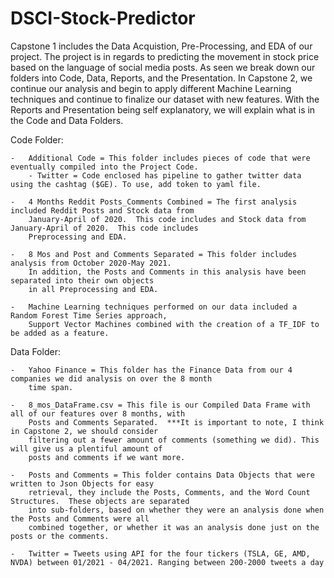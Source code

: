 # DSCI-Stock-Predictor


Capstone 1 includes the Data Acquistion, Pre-Processing, and EDA of our project.  The project is in regards to predicting the movement in stock price based on the language of social media posts.  As seen we break down our folders into Code, Data, Reports, and the Presentation.  In Capstone 2, we continue our analysis and begin to apply different Machine Learning techniques and continue to finalize our dataset with new features.  With the Reports and Presentation being self explanatory, we will explain what is in the Code and Data Folders.

Code Folder:

	-   Additional Code = This folder includes pieces of code that were eventually compiled into the Project Code.
        - Twitter = Code enclosed has pipeline to gather twitter data using the cashtag ($GE). To use, add token to yaml file.

	-   4 Months Reddit Posts_Comments Combined = The first analysis included Reddit Posts and Stock data from 
	    January-April of 2020.  This code includes and Stock data from January-April of 2020.  This code includes 
	    Preprocessing and EDA.

	-   8 Mos and Post and Comments Separated = This folder includes analysis from October 2020-May 2021.  
	    In addition, the Posts and Comments in this analysis have been separated into their own objects 
	    in all Preprocessing and EDA.
	
	-   Machine Learning techniques performed on our data included a Random Forest Time Series approach, 
	    Support Vector Machines combined with the creation of a TF_IDF to be added as a feature.
	    
	 

Data Folder:

	-   Yahoo Finance = This folder has the Finance Data from our 4 companies we did analysis on over the 8 month 
	    time span.
	
	-   8_mos_DataFrame.csv = This file is our Compiled Data Frame with all of our features over 8 months, with
	    Posts and Comments Separated.  ***It is important to note, I think in Capstone 2, we should consider 
	    filtering out a fewer amount of comments (something we did). This will give us a plentiful amount of 
	    posts and comments if we want more.
	    
	-   Posts and Comments = This folder contains Data Objects that were written to Json Objects for easy 
	    retrieval, they include the Posts, Comments, and the Word Count Structures.  These objects are separated
	    into sub-folders, based on whether they were an analysis done when the Posts and Comments were all 
	    combined together, or whether it was an analysis done just on the posts or the comments.

    -   Twitter = Tweets using API for the four tickers (TSLA, GE, AMD, NVDA) between 01/2021 - 04/2021. Ranging between 200-2000 tweets a day

